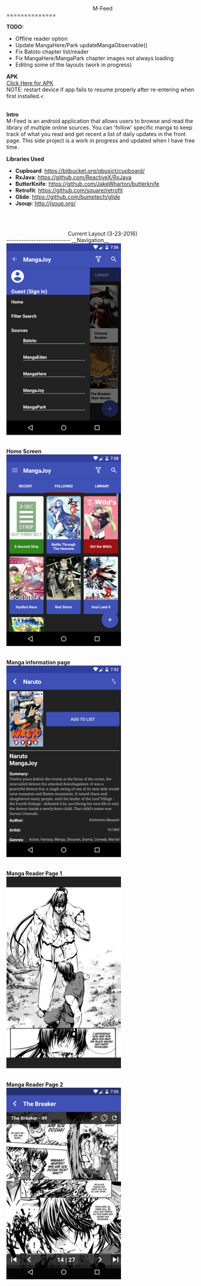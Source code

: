 <center>M-Feed</center>
==============

__TODO:__
* Offline reader option
* Update MangaHere/Park updateMangaObservable()
* Fix Batoto chapter list/reader
* Fix MangaHere/MangaPark chapter images not always loading
* Editing some of the layouts (work in progress)

__APK__<br>
<a href="https://raw.githubusercontent.com/amgregoi/M-Feed/master/app/app-release.apk">Click Here for APK</a> <br>
NOTE: restart device if app fails to resume properly after re-entering when first installed.<<br><br>

__Intro__<br>
M-Feed is an android application that allows users to browse and read the library of multiple online sources.  You can 'follow' specific manga to keep track of what you read and get recent a list of daily updates in the front page. This side project is a work in progress and updated when I have free time.

__Libraries Used__
- **Cupboard**: https://bitbucket.org/qbusict/cupboard/
- **RxJava**: https://github.com/ReactiveX/RxJava
- **ButterKnife**: https://github.com/JakeWharton/butterknife
- **Retrofit**: https://github.com/square/retrofit
- **Glide**: https://github.com/bumptech/glide
- **Jsoup**: http://jsoup.org/

<br><br>
<center>Current Layout (3-23-2016)</center>
--------------------------
__Navigation__
<br>
<img src="https://raw.githubusercontent.com/amgregoi/M-Feed/master/images/Nav.png" height="500">
<br><br>

__Home Screen__
<br>
<img src="https://raw.githubusercontent.com/amgregoi/M-Feed/master/images/Home.png" height="500">
<br><br>

__Manga information page__
<br>
<img src="https://raw.githubusercontent.com/amgregoi/M-Feed/master/images/Manga.png" height="500"><br><br>

__Manga Reader Page 1__
<br>
<img src="https://raw.githubusercontent.com/amgregoi/M-Feed/master/images/reader_1.png" height="500"><br><br>

__Manga Reader Page 2__
<br>
<img src="https://raw.githubusercontent.com/amgregoi/M-Feed/master/images/reader_2.png" height="500"><br><br>
